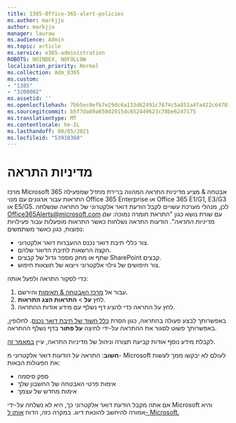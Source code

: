 ```yaml
---
title: 1385-Office-365-alert-policies
ms.author: markjjo
author: markjjo
manager: lauraw
ms.audience: Admin
ms.topic: article
ms.service: o365-administration
ROBOTS: NOINDEX, NOFOLLOW
localization_priority: Normal
ms.collection: Adm_O365
ms.custom:
- "1385"
- "3200002"
ms.assetid: ''
ms.openlocfilehash: 7bb5ec0efb7e29dc6a133d62491c7674c5a851a4fa422c647035aeaa0dbcd8d5
ms.sourcegitcommit: b5f7da89a650d2915dc652449623c78be6247175
ms.translationtype: MT
ms.contentlocale: he-IL
ms.lasthandoff: 08/05/2021
ms.locfileid: "53918360"
---
```

# <a name="alert-policies"></a>מדיניות התראה

מרכז Microsoft 365 אבטחה & מציע מדיניות התראה [](https://docs.microsoft.com/microsoft-365/compliance/alert-policies#default-alert-policies) המהווה ברירת מחדל שמפעילה התראות עבור ארגונים עם מנוי Office 365 Enterprise או Office 365 E1/G1, E3/G3 או E5/G5. לכן, מנהלי מערכת עשויים לקבל הודעת דואר אלקטרוני של התראה שנשלחה Office365Alerts@microsoft.com עם שורת נושא כגון "התראת חומרה נמוכה: *שם מדיניות התראה*". הודעות התראה נשלחות כאשר התראות מופעלות עבור פעילויות נפוצות, כגון כאשר משתמשים:

- צור כללי תיבת דואר נכנס ההעברות דואר אלקטרוני.
- הקצה הרשאות לתיבת הדואר שלהם.
- שתף או מחק מספר גדול של קבצים SharePoint קבצים.
- צור חיפושים של גילוי אלקטרוני וייצוא של תוצאות חיפוש.

כדי לסקור התראה ולפעל אותה:

1. עבור אל [מרכז האבטחה & תאימות](https://protection.office.com) והירשם.
2. לחץ **על**  >  **התראות הצג התראות**.
3. לחץ על התראה כדי להציג דף נשלף עם מידע אודות ההתראה.

באפשרותך לבצע פעולה בהתראה, כגון הסרת [כלל חשוד של תיבת דואר נכנס](https://docs.microsoft.com/microsoft-365/security/office-365-security/responding-to-a-compromised-email-account). לחלופין, באפשרותך פשוט לסגור את ההתראה על-ידי לחיצה **על פתור** בדף נשלף ההתראה.

לקבלת מידע נוסף אודות קביעת תצורה וניהול של מדיניות התראה, עיין  [במאמר זה](https://docs.microsoft.com/microsoft-365/compliance/alert-policies).

**חשוב**: התראה על הודעות דואר אלקטרוני מ- Microsoft לעולם לא יבקשו ממך לעשות את הפעולות הבאות:

- ספק סיסמה
- אימות פרטי האבטחה של החשבון שלך
- אימות מחדש של עצמך

אם אתה מקבל הודעת דואר אלקטרוני כך, היא לא נשלחה על-ידי Microsoft והיא אמורה להיחשב להונאת דיוג. במקרה כזה, הדוח [אותו ל- Microsoft.](https://docs.microsoft.com/microsoft-365/security/office-365-security/report-junk-email-and-phishing-scams-in-outlook-on-the-web-eop)